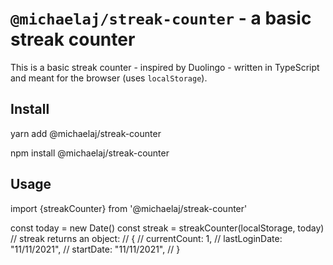 # `@michaelaj/streak-counter` - a basic streak counter

This is a basic streak counter - inspired by Duolingo - written in TypeScript and meant for the browser (uses `localStorage`).

## Install

yarn add @michaelaj/streak-counter

npm install @michaelaj/streak-counter

## Usage

import {streakCounter} from '@michaelaj/streak-counter'

const today = new Date()
const streak = streakCounter(localStorage, today)
// streak returns an object:
// {
// currentCount: 1,
// lastLoginDate: "11/11/2021",
// startDate: "11/11/2021",
// }
